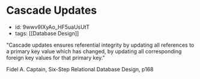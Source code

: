 # Cascade Updates
* id: 9wwv9IXyAo_HF5uaUsUtT
* tags: [[Database Design]]

"Cascade updates ensures referential integrity by updating all references to a primary key value which has changed, by updating all corresponding foreign key values for that primary key."

Fidel A. Captain, Six-Step Relational Database Design, p168